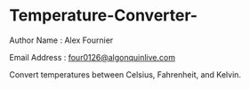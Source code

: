Temperature-Converter-
======================

Author Name : Alex Fournier

Email Address : four0126@algonquinlive.com

Convert temperatures between Celsius, Fahrenheit, and Kelvin.
